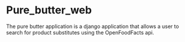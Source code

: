 # Pure_butter_web
The pure butter application is a django application that allows a user to search for product substitutes using the OpenFoodFacts api.
